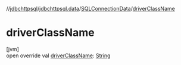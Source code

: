 //[jdbchttpsql](../../../index.md)/[jdbchttpsql.data](../index.md)/[SQLConnectionData](index.md)/[driverClassName](driver-class-name.md)

# driverClassName

[jvm]\
open override val [driverClassName](driver-class-name.md): [String](https://kotlinlang.org/api/latest/jvm/stdlib/kotlin/-string/index.html)
